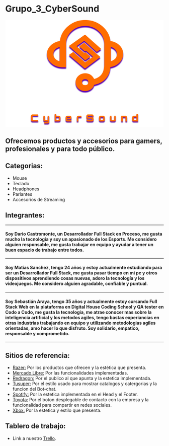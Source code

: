# Grupo_3_CyberSound

![Logo CyberSound](/public/wireframes/Logo/Logo.png)

## Ofrecemos productos y accesorios para gamers, profesionales y para todo público. 
## Categorias:
- Mouse 
- Teclado
- Headphones
- Parlantes
- Accesorios de Streaming

## Integrantes:
-------------------------------------------------------------------------------------------------------------------------------------------------------------------------------------
#### Soy Dario Castromonte, un Desarrollador Full Stack en Proceso, me gusta mucho la tecnología y soy un apasionado de los Esports. Me considero alguien responsable, me gusta trabajar en equipo y ayudar a tener un buen espacio de trabajo entre todos.      
-------------------------------------------------------------------------------------------------------------------------------------------------------------------------------------
#### Soy Matias Sanchez, tengo 24 años y estoy actualmente estudiando para ser un Desarrollador Full Stack, me gusta pasar tiempo en mi pc y otros dispositivos aprendiendo cosas nuevas, adoro la tecnología y los videojuegos. Me considero alguien agradable, confiable y puntual.
-------------------------------------------------------------------------------------------------------------------------------------------------------------------------------------
#### Soy Sebastián Araya, tengo 35 años y actualmente estoy cursando Full Stack Web en la plataforma en Digital House Coding School y QA tester en Codo a Codo, me gusta la tecnologia, me atrae conocer mas sobre la inteligencia artificial y los metodos agiles, tengo bastas experiancias en otras industrias trabajando en equipo y utilizando metodologias agiles orientadas, amo hacer lo que disfruto. Soy solidario, empatico, responsable y comprometido.
-------------------------------------------------------------------------------------------------------------------------------------------------------------------------------------

## Sitios de referencia:
- [Razer:](https://www.razer.com/)
Por los productos que ofrecen y la estética que presenta.
- [Mercado Libre:](https://www.mercadolibre.com.ar)
Por las funcionalidades implementadas.
- [Redragon:](https://redragonla.com/)
Por el publico al que apunta y la estetica implementada.
- [Tusuper:](https://tusuper.com.ar/)
Por el estilo usado para mostrar catalogos y catergorias y la funcion del Bot-chat.
- [Spotify:](https://www.spotify.com/ar/)
Por la estetica implementada en el Head y el Footer.
- [Toyota:](https://www.toyota.com.ar/)
Por el boton desplegable de contacto con la empresa y la funcionalidad para compartir en redes sociales.
- [Xbox:](https://www.xbox.com/es-AR)
Por la estetica y estilo que presenta.

## Tablero de trabajo:

- Link a nuestro [Trello](https://trello.com/b/IIpt2WzS/grupo-3-cybersound).